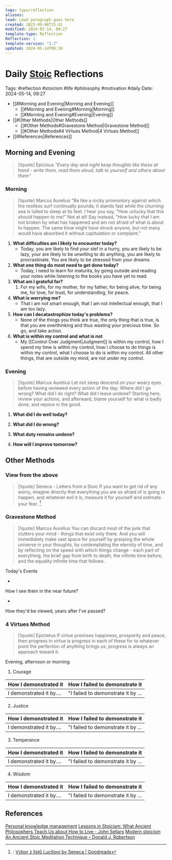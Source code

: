 ```yaml
---
tags: type/reflection
aliases: 
lead: Lead paragraph goes here
created: 2023-09-06T15:41
modified: 2024-05-14, 09:27
template-type: Reflection
Reflection: 1
template-version: "1.7"
updated: 2024-05-14T09:39
---
```

# Daily [Stoic](../SLIP-BOX/Stoicism.md) Reflections

Tags:  #reflection #stoicism #life #philosophy #motivation #daily 
Date: 2024-05-14, 09:27

- [[#Morning and Evening|Morning and Evening]]
	- [[#Morning and Evening#Morning|Morning]]
	- [[#Morning and Evening#Evening|Evening]]
- [[#Other Methods|Other Methods]]
	- [[#Other Methods#Gravestone Method|Gravestone Method]]
	- [[#Other Methods#4 Virtues Method|4 Virtues Method]]
- [[#References|References]]


## Morning and Evening

> [!quote] Epicious 
> _"Every day and night keep thoughts like these at hand - write them, read them aloud, talk to yourself and others about them"_
### Morning

> [!quote] Marcus Aurelius
> "Be like a rocky promontory against which the restless surf continually pounds; it stands fast while the churning sea is lulled to sleep at its feet. I hear you say, "How unlucky that this should happen to me!" Not at all! Say instead, "How lucky that I am not broken by what has happened and am not afraid of what is about to happen. The same blow might have struck anyone, but not many would have absorbed it without capitulation or complaint."

1. **What difficulties am I likely to encounter today?**
	-  Today, you are likely to find your slef in a hurry, you are likely to be lazy, your are likely to be unwilling to do anything, you are likely to procrastinate. You are likely to be stressed from your dreams.
2. **What one thing do most need to get done today?**
	- Today, I need to learn for maturita, by going outside and reading your notes while listening to the books you have yet to read. 
1. **What am I grateful for?**
	1. For my wife, for my mother, for my father, for being alive, for being me, for love, for trust, for understanding, for peace.
2. **What is worrying me?**
	- That I am not smart enough, that I am not intellectual enough, that I am too lazy.
3. **How can I decatastrophize today's problems?**
	- None of the things you think are true, the only thing that is true, is that you are overthinking and thus wasting your precious time. So go, and take action.
4. **What is within my control and what is not**
	- My [[Control Over Judgment|Judgment]] is within my control, how I spend my time is within my control, how I choose to do things is within my control, what I choose to do is within my control. All other things, that are outside my mind, are not under my control.

### Evening

> [!quote] Marcus Aurelius
> Let not sleep descend on your weary eyes before having reviewed every action of the day. Where did I go wrong? What did I do right? What did I leave undone? Starting here, review your actions, and afterward, blame yourself for what is badly done, and rejoice in the good.

1. **What did I do well today?**

2. **What did I do wrong?**

4. **What duty remains undone?**

5. **How will I improve tomorrow?**

## Other Methods

### View from the above

> [!quote] Seneca - Letters from a Stoic
> If you want to get rid of any worry, imagine directly that everything you are so afraid of is going to happen, and whatever evil it is, measure it for yourself and estimate your fear. [^Seneca]


### Gravestone Method

> [!quote] Marcus Aurelius
> You can discard most of the junk that clutters your mind - things that exist only there. And you will immediately make vast space for yourself by grasping the whole universe in your thoughts, by contemplating the eternity of time, and by reflecting on the speed with which things change - each part of everything, the brief gap from birth to death, the infinite time before, and the equality infinite time that follows. 

Today's Events 

-

How I see them in the near future? 

-

How they'd be viewed, years after I've passed?

### 4 Virtues Method

> [!quote] Epictetus 
> If virtue promises happiness, prosperity and peace, then progress in virtue is progress in each of these for to whatever point the perfection of anything brings us, progress is always an approach toward it.

Evening, afternoon or morning

1. Courage 

| How I demonstrated it  | How I failed to demonstrate it |
| ------------------- | ---------------- |
| I demonstrated it by....                 | "I failed to demonstrate it by ...              |

2. Justice

| How I demonstrated it  | How I failed to demonstrate it |
| ------------------- | ---------------- |
| I demonstrated it by....                 | "I failed to demonstrate it by ...             

3. Temperance

| How I demonstrated it  | How I failed to demonstrate it |
| ------------------- | ---------------- |
| I demonstrated it by....                 | "I failed to demonstrate it by ...             

4. Wisdom

| How I demonstrated it  | How I failed to demonstrate it |
| ------------------- | ---------------- |
| I demonstrated it by....                 | "I failed to demonstrate it by ...             

## References

[Personal knowledge management](Personal%20knowledge%20management.md)
[Lessons in Stoicism: What Ancient Philosophers Teach Us about How to Live - John Sellars](https://books.google.cz/books/about/Lessons_in_Stoicism.html?id=ky84zQEACAAJ&redir_esc=y)
[Modern stoicism](https://modernstoicism.com/)
[An Ancient Stoic Meditation Technique – Donald J. Robertson](https://donaldrobertson.name/2017/03/22/an-ancient-stoic-meditation-technique/)

[^Seneca]:: [Výbor z listů Luciliovi by Seneca | Goodreads](https://www.goodreads.com/book/show/23340595-v-bor-z-list-luciliovi) 